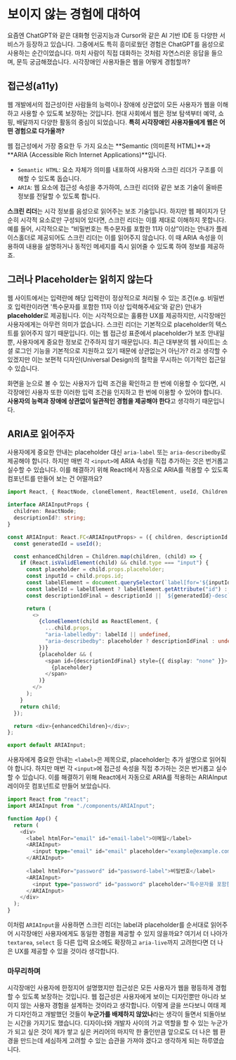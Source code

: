 # 보이지 않는 경험에 대하여

요즘엔 ChatGPT와 같은 대화형 인공지능과 Cursor와 같은 AI 기반 IDE 등 다양한 서비스가 등장하고 있습니다. 그중에서도 특히 흥미로웠던 경험은 ChatGPT를 음성으로 사용하는 순간이었습니다. 마치 사람이 직접 대화하는 것처럼 자연스러운 응답을 들으며, 문득 궁금해졌습니다. 시각장애인 사용자들은 웹을 어떻게 경험할까?

## 접근성(a11y)

웹 개발에서의 접근성이란 사람들의 능력이나 장애에 상관없이 모든 사용자가 웹을 이해하고 사용할 수 있도록 보장하는 것입니다. 현대 사회에서 웹은 정보 탐색부터 예약, 쇼핑, 배달까지 다양한 활동의 중심이 되었습니다. **특히 시각장애인 사용자들에게 웹은 어떤 경험으로 다가올까?**

웹 접근성에서 가장 중요한 두 가지 요소는 **Semantic (의미론적 HTML)**과 **ARIA (Accessible Rich Internet Applications)**입니다.
- `Semantic HTML`: 요소 자체가 의미를 내포하여 사용자와 스크린 리더가 구조를 이해할 수 있도록 돕습니다.
- `ARIA`: 웹 요소에 접근성 속성을 추가하여, 스크린 리더와 같은 보조 기술이 올바른 정보를 전달할 수 있도록 합니다.

**스크린 리더**는 시각 정보를 음성으로 읽어주는 보조 기술입니다. 하지만 웹 페이지가 단순히 시각적 요소로만 구성되어 있다면, 스크린 리더는 이를 제대로 이해하지 못합니다. 예를 들어, 시각적으로는 “비밀번호는 특수문자를 포함한 11자 이상”이라는 안내가 플레이스홀더로 제공되어도 스크린 리더는 이를 읽어주지 않습니다. 이 때 ARIA 속성을 이용하여 내용을 설명하거나 동적인 메세지를 즉시 읽어줄 수 있도록 하여 정보를 제공하죠.

## 그러나 Placeholder는 읽히지 않는다
웹 사이트에서는 입력란에 해당 입력란이 정상적으로 처리될 수 있는 조건(e.g. 비밀번호 입력란이라면 '특수문자를 포함한 11자 이상 입력해주세요'와 같은) 안내가 **placeholder**로 제공됩니다. 이는 시각적으로는 훌륭한 UX를 제공하지만, 시각장애인 사용자에게는 아무런 의미가 없습니다. 스크린 리더는 기본적으로 placeholder의 텍스트를 읽어주지 않기 때문입니다. 이는 웹 접근성 표준에서 placeholder가 보조 안내일 뿐, 사용자에게 중요한 정보로 간주하지 않기 때문입니다. 최근 대부분의 웹 사이트는 소셜 로그인 기능을 기본적으로 지원하고 있기 때문에 상관없는거 아닌가? 라고 생각할 수 있겠지만 이는 보편적 디자인(Universal Design)의 철학을 무시하는 이기적인 접근일 수 있습니다.

화면을 눈으로 볼 수 있는 사용자가 입력 조건을 확인하고 한 번에 이용할 수 있다면, 시각장애인 사용자 또한 이러한 입력 조건을 인지하고 한 번에 이용할 수 있어야 합니다. **사용자의 능력과 장애에 상관없이 일관적인 경험을 제공해야 한다**고 생각하기 때문입니다. 

## ARIA로 읽어주자
사용자에게 중요한 안내는 placeholder 대신 `aria-label` 또는 `aria-describedby`로 제공해야 합니다. 하지만 매번 각 `<input>`에 ARIA 속성을 직접 추가하는 것은 번거롭고 실수할 수 있습니다. 이를 해결하기 위해 React에서 자동으로 ARIA를 적용할 수 있도록 컴포넌트를 만들어 보는 건 어떨까요?

```typescript
import React, { ReactNode, cloneElement, ReactElement, useId, Children } from "react";

interface ARIAInputProps {
  children: ReactNode;
  descriptionId?: string;
}

const ARIAInput: React.FC<ARIAInputProps> = ({ children, descriptionId }) => {
  const generatedId = useId();

  const enhancedChildren = Children.map(children, (child) => {
    if (React.isValidElement(child) && child.type === "input") {
      const placeholder = child.props.placeholder;
      const inputId = child.props.id;
      const labelElement = document.querySelector(`label[for='${inputId}']`);
      const labelId = labelElement ? labelElement.getAttribute("id") : null;
      const descriptionIdFinal = descriptionId || `${generatedId}-desc`;

      return (
        <>
          {cloneElement(child as ReactElement, {
            ...child.props,
            "aria-labelledby": labelId || undefined,
            "aria-describedby": placeholder ? descriptionIdFinal : undefined,
          })}
          {placeholder && (
            <span id={descriptionIdFinal} style={{ display: "none" }}>
              {placeholder}
            </span>
          )}
        </>
      );
    }
    return child;
  });

  return <div>{enhancedChildren}</div>;
};

export default ARIAInput;
```
사용자에게 중요한 안내는 `<label>`은 제목으로, placeholder는 추가 설명으로 읽어줘야 합니다. 하지만 매번 각 `<input>`에 접근성 속성을 직접 추가하는 것은 번거롭고 실수할 수 있습니다. 이를 해결하기 위해 React에서 자동으로 ARIA를 적용하는 ARIAInput 레이아웃 컴포넌트로 만들어 보았습니다.

```typescript
import React from "react";
import ARIAInput from "./components/ARIAInput";

function App() {
  return (
    <div>
      <label htmlFor="email" id="email-label">이메일</label>
      <ARIAInput>
        <input type="email" id="email" placeholder="example@example.com" />
      </ARIAInput>
      
      <label htmlFor="password" id="password-label">비밀번호</label>
      <ARIAInput>
        <input type="password" id="password" placeholder="특수문자를 포함한 11자 이상" />
      </ARIAInput>
    </div>
  );
}
```
이처럼 `ARIAInput`을 사용하면 스크린 리더는 label과 placeholder를 순서대로 읽어주어 시각장애인 사용자에게도 동일한 경험을 제공할 수 있지 않을까요? 여기서 더 나아가 `textarea`, `select` 등 다른 입력 요소에도 확장하고 `aria-live`까지 고려한다면 더 나은 UX를 제공할 수 있을 것이라 생각합니다.

### 마무리하며
시각장애인 사용자에 한정지어 설명했지만 접근성은 모든 사용자가 웹을 평등하게 경험할 수 있도록 보장하는 것입니다. 웹 접근성은 사용자에게 보이는 디자인뿐만 아니라 보이지 않는 사용자 경험을 설계하는 것이라고 생각합니다. 이렇게 글을 쓰다보니 여태 제가 디자인하고 개발했던 것들이 **누군가를 배제하지 않았나**라는 생각이 들면서 되돌아보는 시간을 가지기도 했습니다. 디자이너와 개발자 사이의 가교 역할을 할 수 있는 누군가가 되고 싶은 것이 제가 쌓고 싶은 커리어의 마지막 한 줄인만큼 앞으로도 더 나은 웹 환경을 만드는데 세심하게 고려할 수 있는 습관을 가져야 겠다고 생각하게 되는 하루였습니다.